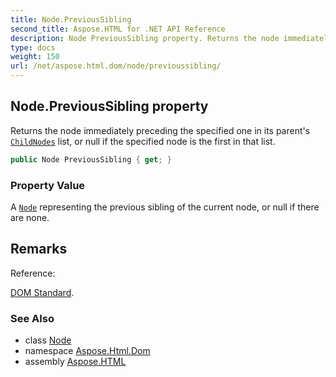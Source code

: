 ```yaml
---
title: Node.PreviousSibling
second_title: Aspose.HTML for .NET API Reference
description: Node PreviousSibling property. Returns the node immediately preceding the specified one in its parents ChildNodes list or null if the specified node is the first in that list
type: docs
weight: 150
url: /net/aspose.html.dom/node/previoussibling/
---
```

## Node.PreviousSibling property

Returns the node immediately preceding the specified one in its parent's [`ChildNodes`](../childnodes/) list, or null if the specified node is the first in that list.

```csharp
public Node PreviousSibling { get; }
```

### Property Value

A [`Node`](../) representing the previous sibling of the current node, or null if there are none.

## Remarks

Reference:

[DOM Standard](https://dom.spec.whatwg.org/#dom-node-previoussibling).

### See Also

* class [Node](../)
* namespace [Aspose.Html.Dom](../../../aspose.html.dom/)
* assembly [Aspose.HTML](../../../)
